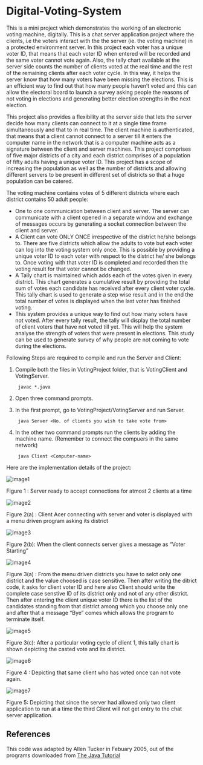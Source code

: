 # Digital-Voting-System

This is a mini project which demonstrates the working of an electronic voting machine, digitally. This is a chat server application project where the clients, i.e the voters interact with the the server (ie. the voting machine) in a protected environment server. In this project each voter has a unique voter ID, that means that each voter ID when entered will be recorded and the same voter cannot vote again. Also, the tally chart available at the server side counts the number of clients voted at the real time and the rest of the remaining clients after each voter cycle. In this way, it helps the server know that how many voters have been missing the elections. This is an efficient way to find out that how many people haven’t voted and this can allow the electoral board to launch a survey asking people the reasons of not voting in elections and generating better election strengths in the next election. 

This project also provides a flexibility at the server side that lets the server decide how many clients can connect to it at a single time frame simultaneously and that to in real time. The client machine is authenticated, that means that a client cannot connect to a server till it enters the computer name in the network that is a computer machine acts as a signature between the client and server machines. This project comprises of five major districts of a city and each district comprises of a population of fifty adults having a unique voter ID. This project has a scope of increasing the population as well as the number of districts and allowing different servers to be present in different set of districts so that a huge population can be catered.

The voting machine contains votes of 5 different districts where each district contains 50 adult people:

-	One to one communication between client and server. The server can communicate with a client opened in a separate window and exchange of messages occurs by generating a socket connection between the client and server.
-	A Client can vote ONLY ONCE irrespective of the district he/she belongs to. There are five districts which allow the adults to vote but each voter can log into the voting system only once. This is possible by providing a unique voter ID to each voter with respect to the district he/ she belongs to. Once voting with that voter ID is completed and recorded then the voting result for that voter cannot be changed.
-	A Tally chart is maintained which adds each of the votes given in every district. This chart generates a cumulative result by providing the total sum of votes each candidate has received after every client voter cycle. This tally chart is used to generate a step wise result and in the end the total number of votes is displayed when the last voter has finished voting.
-	This system provides a unique way to find out how many voters have not voted. After every tally result, the tally will display the total number of client voters that have not voted till yet. This will help the system analyse the strength of voters that were present in elections. This study can be used to generate survey of why people are not coming to vote during the elections.

Following Steps are required to compile and run the Server and Client:
1. Compile both the files in VotingProject folder, that is VotingClient and VotingServer.
  
        javac *.java
2. Open three command prompts.
3. In the first prompt, go to VotingProject/VotingServer and run Server.

        java Server <No. of clients you wish to take vote from>
        
4. In the other two command prompts run the clients by adding the machine name. (Remember to connect the compuers in the same network)

        java Client <Computer-name>

Here are the implementation details of the project:
 
![image1](Images/image1.png)

Figure 1 : Server ready to accept connections for atmost 2 clients at a time 


![image2](Images/image2.png)

Figure 2(a) : Client Acer connecting with server and voter is displayed with a menu driven program asking its district 


![image3](Images/image3.png)

Figure 2(b): When the client connects server gives a message as “Voter Starting”

 
![image4](Images/image4.png)

Figure 3(a) : From the menu driven districts you have to selct only one district and the value choosed is case sensitive. Then after writing the ditrict code, it asks for client voter ID and here also Client should write the complete case senstive ID of its district only and not of any other district.
Then after entering the client unique voter ID there is the list of the candidates standing from that district among which you choose only one and after that a message “Bye” comes which allows the program to terminate itself.


![image5](Images/image5.png)

Figure 3(c): After a particular voting cycle of client 1, this tally chart is shown depicting the casted vote and its district.

 
![image6](Images/image6.png)

Figure 4 : Depicting that same client who has voted once can not vote again.


![image7](Images/image7.png)

Figure 5: Depicting that since the server had allowed only two client application to run at a time the third Client will not get entry to the chat server application.

## References
This code was adapted by Allen Tucker in Febuary 2005, out of the programs downloaded from [The Java Tutorial](http://java.sun.com/docs/books/tutorial/networking/sockets/clientServer.html)
